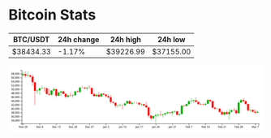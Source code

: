 # Bitcoin Stats

BTC/USDT|24h change|24h high|24h low|
|---|---|---|---|
|$38434.33|-1.17%|$39226.99|$37155.00|

<img src="./chart.svg">
